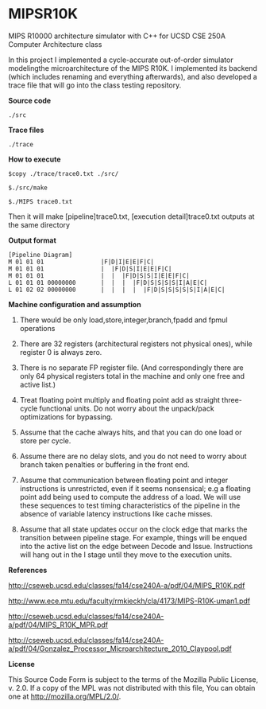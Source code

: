 MIPSR10K
========

MIPS R10000 architecture simulator with C++ for UCSD CSE 250A Computer Architecture class 

In this project I implemented a cycle-accurate out-of-order simulator modelingthe microarchitecture of the MIPS R10K. I implemented its backend (which includes renaming and everything afterwards), and also developed a trace file that will go into the class testing repository.

**Source code**

	./src

**Trace files** 
	
    ./trace

**How to execute**

	$copy ./trace/trace0.txt ./src/

	$./src/make

	$./MIPS trace0.txt

Then it will make [pipeline]trace0.txt, [execution detail]trace0.txt outputs at the same directory

**Output format**

    [Pipeline Diagram]
    M 01 01 01                |F|D|I|E|E|F|C|
    M 01 01 01                |  |F|D|S|I|E|E|F|C|
    M 01 01 01                |  |  |F|D|S|S|I|E|E|F|C|
    L 01 01 01 00000000       |  |  |  |F|D|S|S|S|S|I|A|E|C|
    L 01 02 02 00000000       |  |  |  |  |F|D|S|S|S|S|S|I|A|E|C|

**Machine configuration and assumption**

1) There would be only load,store,integer,branch,fpadd and fpmul operations

2) There are 32 registers (architectural registers not physical ones), while register 0 is always zero. 

3) There is no separate FP register file. (And correspondingly there are only 64 physical registers total in the machine and only one free and active list.)

4) Treat floating point multiply and floating point add as straight three-cycle functional units. Do not worry about the unpack/pack optimizations for bypassing.

5) Assume that the cache always hits, and that you can do one load or store per cycle.

6) Assume there are no delay slots, and you do not need to worry about branch taken penalties or buffering in the front end. 

7) Assume that communication between floating point and integer instructions is unrestricted, even if it seems nonsensical; e.g a floating point add being used to compute the address of a load. We will use these sequences to test timing characteristics of the pipeline in the absence of variable latency instructions like cache misses.

8) Assume that all state updates occur on the clock edge that marks the transition between pipeline stage. For example, things will be enqued into the active list on the edge between Decode and Issue. Instructions will hang out in the I stage until they move to the execution units.

**References**

http://cseweb.ucsd.edu/classes/fa14/cse240A-a/pdf/04/MIPS_R10K.pdf

http://www.ece.mtu.edu/faculty/rmkieckh/cla/4173/MIPS-R10K-uman1.pdf

http://cseweb.ucsd.edu/classes/fa14/cse240A-a/pdf/04/MIPS_R10K_MPR.pdf

http://cseweb.ucsd.edu/classes/fa14/cse240A-a/pdf/04/Gonzalez_Processor_Microarchitecture_2010_Claypool.pdf


**License**

This Source Code Form is subject to the terms of the Mozilla Public
License, v. 2.0. If a copy of the MPL was not distributed with this
file, You can obtain one at http://mozilla.org/MPL/2.0/.



